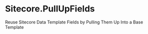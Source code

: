 Sitecore.PullUpFields
=====================

Reuse Sitecore Data Template Fields by Pulling Them Up Into a Base Template